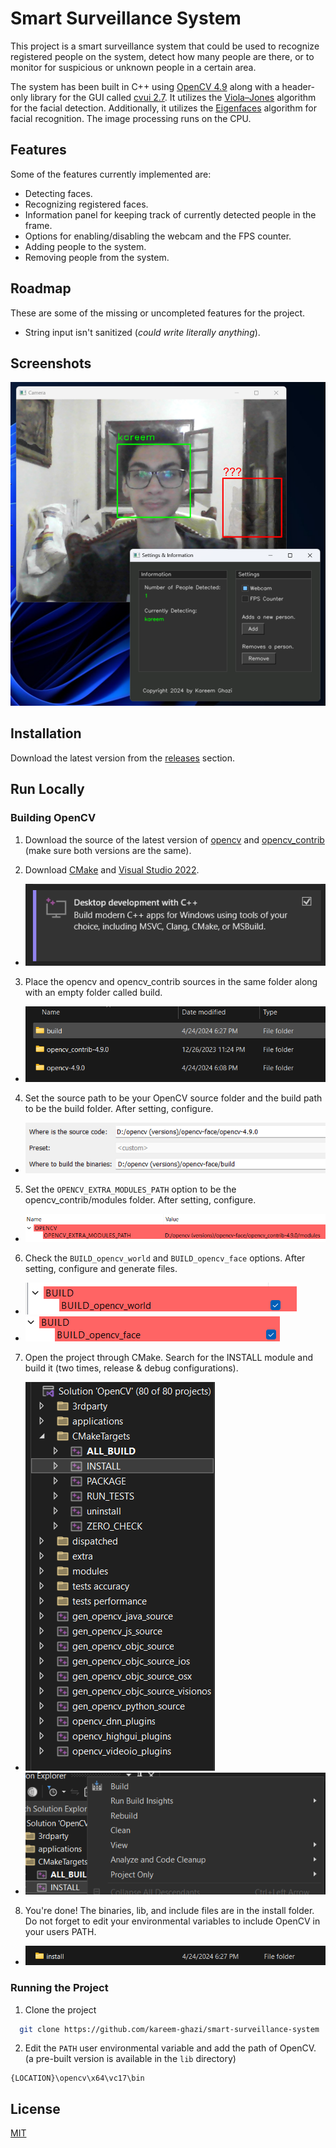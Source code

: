 
# Smart Surveillance System

This project is a smart surveillance system that could be used to recognize registered people on the system, detect how many people are there, or to monitor for suspicious or unknown people in a certain area.

The system has been built in C++ using [OpenCV 4.9](https://github.com/opencv/opencv) along with a header-only library for the GUI called [cvui 2.7](https://github.com/Dovyski/cvui). It utilizes the [Viola–Jones](https://en.wikipedia.org/wiki/Viola%E2%80%93Jones_object_detection_framework) algorithm for the facial detection. Additionally, it utilizes the [Eigenfaces](https://en.wikipedia.org/wiki/Eigenface) algorithm for facial recognition. The image processing runs on the CPU.

## Features

Some of the features currently implemented are: 

- Detecting faces.
- Recognizing registered faces.
- Information panel for keeping track of currently detected people in the frame.
- Options for enabling/disabling the webcam and the FPS counter.
- Adding people to the system.
- Removing people from the system. 

## Roadmap

These are some of the missing or uncompleted features for the project.

- String input isn't sanitized (*could write literally anything*).

## Screenshots

![](meta/unknown.png)

## Installation

Download the latest version from the [releases](https://github.com/kareem-ghazi/smart-surveillance-system/releases) section.
    
## Run Locally

### Building OpenCV
1. Download the source of the latest version of [opencv](https://github.com/opencv/opencv) and [opencv_contrib](https://github.com/opencv/opencv_contrib) (make sure both versions are the same).

2. Download [CMake](https://cmake.org/download/) and [Visual Studio 2022](https://visualstudio.microsoft.com/). 
- ![](meta/devc++.png)

3. Place the opencv and opencv_contrib sources in the same folder along with an empty folder called build. 
- ![](meta/prebuild.png)

4. Set the source path to be your OpenCV source folder and the build path to be the build folder. After setting, configure. 
- ![](meta/cmake-config.png) 

5. Set the `OPENCV_EXTRA_MODULES_PATH` option to be the opencv_contrib/modules folder. After setting, configure. 
- ![](meta/extra-modules.png)

6. Check the `BUILD_opencv_world` and `BUILD_opencv_face` options. After setting, configure and generate files. 
- ![](meta/opencv-world.png) 
- ![](meta/opencv-face.png)

7. Open the project through CMake. Search for the INSTALL module and build it (two times, release & debug configurations). 
- ![](meta/install.png)
- ![](meta/install-build.png)

8. You're done! The binaries, lib, and include files are in the install folder. Do not forget to edit your environmental variables to include OpenCV in your users PATH. 
- ![](meta/build.png)

### Running the Project
1. Clone the project

```bash
  git clone https://github.com/kareem-ghazi/smart-surveillance-system
```

2. Edit the `PATH` user environmental variable and add the path of OpenCV. (a pre-built version is available in the `lib` directory)
```
{LOCATION}\opencv\x64\vc17\bin
```

## License

[MIT](https://choosealicense.com/licenses/mit/)

